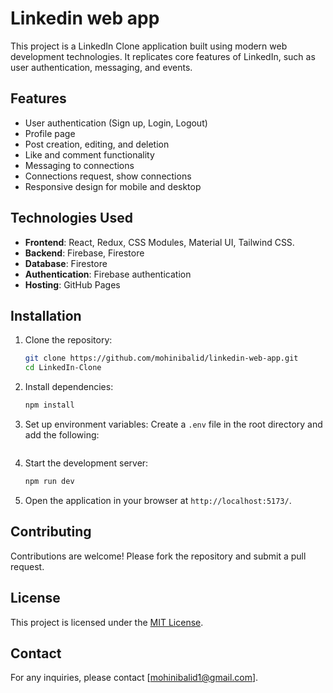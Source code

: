 # Linkedin web app

This project is a LinkedIn Clone application built using modern web development technologies. It replicates core features of LinkedIn, such as user authentication, messaging, and events.

## Features

- User authentication (Sign up, Login, Logout)
- Profile page
- Post creation, editing, and deletion
- Like and comment functionality
- Messaging to connections
- Connections request, show connections
- Responsive design for mobile and desktop

## Technologies Used

- **Frontend**: React, Redux, CSS Modules, Material UI, Tailwind CSS.
- **Backend**: Firebase, Firestore
- **Database**: Firestore
- **Authentication**: Firebase authentication
- **Hosting**: GitHub Pages

## Installation

1. Clone the repository:
    ```bash
    git clone https://github.com/mohinibalid/linkedin-web-app.git
    cd LinkedIn-Clone
    ```

2. Install dependencies:
    ```bash
    npm install
    ```

3. Set up environment variables:
    Create a `.env` file in the root directory and add the following:
    ```
    ```

4. Start the development server:
    ```bash
    npm run dev
    ```

5. Open the application in your browser at `http://localhost:5173/`.

## Contributing

Contributions are welcome! Please fork the repository and submit a pull request.

## License

This project is licensed under the [MIT License](LICENSE).

## Contact

For any inquiries, please contact [mohinibalid1@gmail.com].